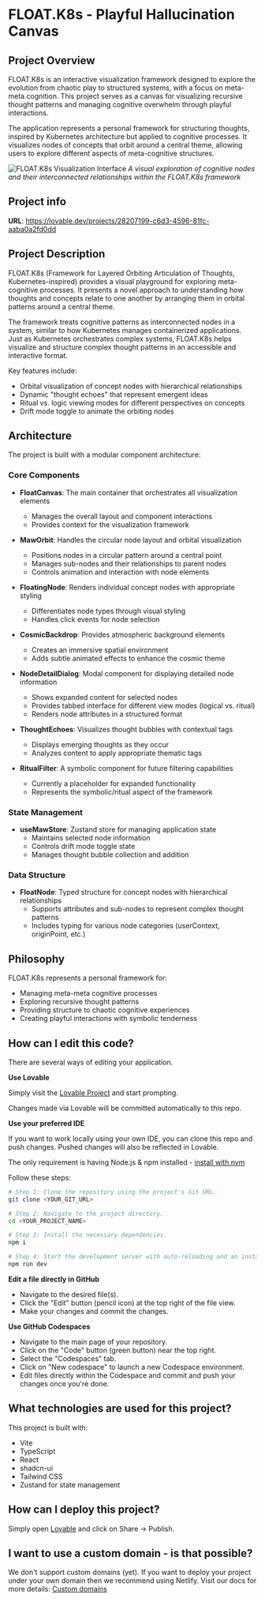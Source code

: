 
# FLOAT.K8s - Playful Hallucination Canvas

## Project Overview

FLOAT.K8s is an interactive visualization framework designed to explore the evolution from chaotic play to structured systems, with a focus on meta-meta cognition. This project serves as a canvas for visualizing recursive thought patterns and managing cognitive overwhelm through playful interactions.

The application represents a personal framework for structuring thoughts, inspired by Kubernetes architecture but applied to cognitive processes. It visualizes nodes of concepts that orbit around a central theme, allowing users to explore different aspects of meta-cognitive structures.

![FLOAT.K8s Visualization Interface](public/lovable-uploads/25e69ae2-dee5-457b-b5db-0e52fe4d327f.png)
*A visual exploration of cognitive nodes and their interconnected relationships within the FLOAT.K8s framework*

## Project info

**URL**: https://lovable.dev/projects/28207199-c6d3-4596-81fc-aaba0a2fd0dd

## Project Description

FLOAT.K8s (Framework for Layered Orbiting Articulation of Thoughts, Kubernetes-inspired) provides a visual playground for exploring meta-cognitive processes. It presents a novel approach to understanding how thoughts and concepts relate to one another by arranging them in orbital patterns around a central theme.

The framework treats cognitive patterns as interconnected nodes in a system, similar to how Kubernetes manages containerized applications. Just as Kubernetes orchestrates complex systems, FLOAT.K8s helps visualize and structure complex thought patterns in an accessible and interactive format.

Key features include:
- Orbital visualization of concept nodes with hierarchical relationships
- Dynamic "thought echoes" that represent emergent ideas
- Ritual vs. logic viewing modes for different perspectives on concepts
- Drift mode toggle to animate the orbiting nodes

## Architecture

The project is built with a modular component architecture:

### Core Components

- **FloatCanvas**: The main container that orchestrates all visualization elements
  - Manages the overall layout and component interactions
  - Provides context for the visualization framework

- **MawOrbit**: Handles the circular node layout and orbital visualization
  - Positions nodes in a circular pattern around a central point
  - Manages sub-nodes and their relationships to parent nodes
  - Controls animation and interaction with node elements

- **FloatingNode**: Renders individual concept nodes with appropriate styling
  - Differentiates node types through visual styling
  - Handles click events for node selection

- **CosmicBackdrop**: Provides atmospheric background elements
  - Creates an immersive spatial environment
  - Adds subtle animated effects to enhance the cosmic theme

- **NodeDetailDialog**: Modal component for displaying detailed node information
  - Shows expanded content for selected nodes
  - Provides tabbed interface for different view modes (logical vs. ritual)
  - Renders node attributes in a structured format

- **ThoughtEchoes**: Visualizes thought bubbles with contextual tags
  - Displays emerging thoughts as they occur
  - Analyzes content to apply appropriate thematic tags

- **RitualFilter**: A symbolic component for future filtering capabilities
  - Currently a placeholder for expanded functionality
  - Represents the symbolic/ritual aspect of the framework

### State Management

- **useMawStore**: Zustand store for managing application state
  - Maintains selected node information
  - Controls drift mode toggle state
  - Manages thought bubble collection and addition

### Data Structure

- **FloatNode**: Typed structure for concept nodes with hierarchical relationships
  - Supports attributes and sub-nodes to represent complex thought patterns
  - Includes typing for various node categories (userContext, originPoint, etc.)

## Philosophy

FLOAT.K8s represents a personal framework for:
- Managing meta-meta cognitive processes
- Exploring recursive thought patterns
- Providing structure to chaotic cognitive experiences
- Creating playful interactions with symbolic tenderness

## How can I edit this code?

There are several ways of editing your application.

**Use Lovable**

Simply visit the [Lovable Project](https://lovable.dev/projects/28207199-c6d3-4596-81fc-aaba0a2fd0dd) and start prompting.

Changes made via Lovable will be committed automatically to this repo.

**Use your preferred IDE**

If you want to work locally using your own IDE, you can clone this repo and push changes. Pushed changes will also be reflected in Lovable.

The only requirement is having Node.js & npm installed - [install with nvm](https://github.com/nvm-sh/nvm#installing-and-updating)

Follow these steps:

```sh
# Step 1: Clone the repository using the project's Git URL.
git clone <YOUR_GIT_URL>

# Step 2: Navigate to the project directory.
cd <YOUR_PROJECT_NAME>

# Step 3: Install the necessary dependencies.
npm i

# Step 4: Start the development server with auto-reloading and an instant preview.
npm run dev
```

**Edit a file directly in GitHub**

- Navigate to the desired file(s).
- Click the "Edit" button (pencil icon) at the top right of the file view.
- Make your changes and commit the changes.

**Use GitHub Codespaces**

- Navigate to the main page of your repository.
- Click on the "Code" button (green button) near the top right.
- Select the "Codespaces" tab.
- Click on "New codespace" to launch a new Codespace environment.
- Edit files directly within the Codespace and commit and push your changes once you're done.

## What technologies are used for this project?

This project is built with:

- Vite
- TypeScript
- React
- shadcn-ui
- Tailwind CSS
- Zustand for state management

## How can I deploy this project?

Simply open [Lovable](https://lovable.dev/projects/28207199-c6d3-4596-81fc-aaba0a2fd0dd) and click on Share -> Publish.

## I want to use a custom domain - is that possible?

We don't support custom domains (yet). If you want to deploy your project under your own domain then we recommend using Netlify. Visit our docs for more details: [Custom domains](https://docs.lovable.dev/tips-tricks/custom-domain/)
